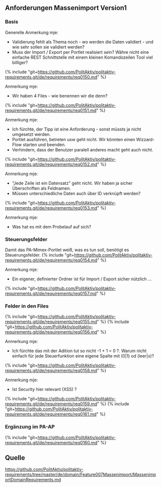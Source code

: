 ## Anforderungen Massenimport Version1

### Basis
Generelle Anmerkung mje:
* Validierung fehlt als Thema noch - wo werden die Daten validiert - und wie sehr sollen sie validiert werden?
* Muss der Import / Export per Portlet realisiert sein? Währe nicht eine einfache REST Schnittstelle mit einem kleinen Komandozeilen Tool viel billiger?


{% include "git+https://github.com/PolitAktiv/politaktiv-requirements.git/de/requirements/req0150.md" %}

Anmerkung mje:
* Wir haben 4 Files - wie benennen wir die denn?


{% include "git+https://github.com/PolitAktiv/politaktiv-requirements.git/de/requirements/req0151.md" %}

Anmerkung mje:
* Ich fürchte, der Tipp ist eine Anforderung - sonst müssts ja nicht umgesetzt werden.
* Portlet ausführen, betreten usw geht nicht. Wir könnten einen Wizzard-Flow starten und beenden.
* Verhindern, dass der Benutzer paralell anderes macht geht auch nicht.


{% include "git+https://github.com/PolitAktiv/politaktiv-requirements.git/de/requirements/req0152.md" %}

Anmerkung mje:
* "Jede Zeile ist ein Datensatz" geht nicht. Wir haben ja sicher Überschriften als Feldnamen.
* Müssen unterschiedliche Daten auch über ID verknüpft werden? 

{% include "git+https://github.com/PolitAktiv/politaktiv-requirements.git/de/requirements/req0153.md" %}

Anmerkung mje:
* Was hat es mit dem Probelauf auf sich?


### Steuerungsfelder
Damit das PA-Mimex-Portlet weiß, was es tun soll, benötigt es Steuerungsfelder.
{% include "git+https://github.com/PolitAktiv/politaktiv-requirements.git/de/requirements/req0154.md" %}

Anmerkung mje:
* Ein eigener, definierter Ordner ist für Import / Export sicher nützlich ...


{% include "git+https://github.com/PolitAktiv/politaktiv-requirements.git/de/requirements/req0157.md" %}

### Felder in den Files
{% include "git+https://github.com/PolitAktiv/politaktiv-requirements.git/de/requirements/req0155.md" %}
{% include "git+https://github.com/PolitAktiv/politaktiv-requirements.git/de/requirements/req0156.md" %}

Anmerkung mje:
* Ich fürchte das mit der Adition tut so nicht -1 + 1 = 0 ?. Warum nicht einfach für jede Steuerfunktion eine eigene Spalte mit (0|1) od (leer|x)?
 

{% include "git+https://github.com/PolitAktiv/politaktiv-requirements.git/de/requirements/req0158.md" %}

Anmerkung mje:
* Ist Security hier relevant (XSS) ?


{% include "git+https://github.com/PolitAktiv/politaktiv-requirements.git/de/requirements/req0159.md" %}
{% include "git+https://github.com/PolitAktiv/politaktiv-requirements.git/de/requirements/req0161.md" %} 

### Ergänzung im PA-AP
{% include "git+https://github.com/PolitAktiv/politaktiv-requirements.git/de/requirements/req0160.md" %} 

## Quelle
https://github.com/PolitAktiv/politaktiv-requirements/tree/master/de/domain/Feature007Massenimport/MassenimportDomainRequirements.md
